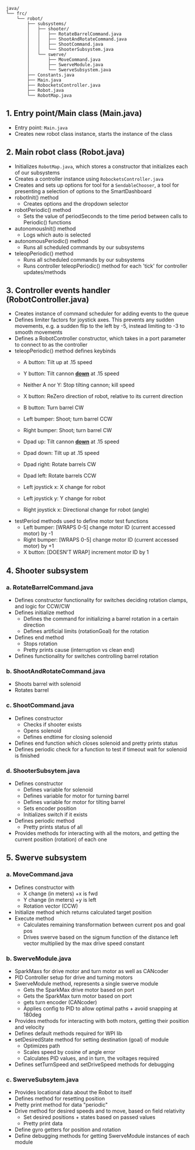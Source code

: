 ```
java/
└── frc/
    └── robot/
        ├── subsystems/
        │   ├── shooter/
        │   │   ├── RotateBarrelCommand.java
        │   │   ├── ShootAndRotateCommand.java
        │   │   ├── ShootCommand.java
        │   │   └── ShooterSubsystem.java
        │   └── swerve/
        │       ├── MoveCommand.java
        │       ├── SwerveModule.java
        │       └── SwerveSubsystem.java
        ├── Constants.java
        ├── Main.java
        ├── RobocketsController.java
        ├── Robot.java
        └── RobotMap.java
```

## 1. Entry point/Main class (Main.java)
- Entry point: `Main.java`
- Creates new robot class instance, starts the instance of the class

## 2. Main robot class (Robot.java)
- Initializes `RobotMap.java`, which stores a constructor that initializes each of our subsystems
- Creates a controller instance using `RobocketsController.java`
- Creates and sets up options for tool for a `SendableChooser`, a tool for presenting a selection of options to the SmartDashboard
- robotInit() method
	- Creates options and the dropdown selector
- robotPeriodic() method
	- Sets the value of periodSeconds to the time period between calls to Periodic() functions
- autonomousInit() method
	- Logs which auto is selected
- autonomousPeriodic() method
	- Runs all scheduled commands by our subsystems
- teleopPeriodic() method
	- Runs all scheduled commands by our subsystems
	- Runs controller teleopPeriodic() method for each 'tick' for controller updates/methods

## 3. Controller events handler (RobotController.java)
- Creates instance of command scheduler for adding events to the queue
- Defines limiter factors for joystick axes. This prevents any sudden movements, e.g. a sudden flip to the left by -5, instead limiting to -3 to smooth movements
- Defines a RobotController constructor, which takes in a port parameter to connect to as the controller
- teleopPeriodic() method defines keybinds
	- A button: Tilt up at .15 speed
	- Y button: Tilt cannon <u><b>down</b></u> at .15 speed
	- Neither A nor Y: Stop tilting cannon; kill speed

	- X button: ReZero direction of robot, relative to its current direction

	- B button: Turn barrel CW 
	- Left bumper: Shoot; turn barrel CCW
	- Right bumper: Shoot; turn barrel CW

	- Dpad up: Tilt cannon <u><b>down</b></u> at .15 speed
	- Dpad down: Tilt up at .15 speed
	- Dpad right: Rotate barrels CW
	- Dpad left: Rotate barrels CCW

	- Left joystick x: X change for robot
	- Left joystick y: Y change for robot
	- Right joystick x: Directional change for robot (angle)
- testPeriod methods used to define motor test functions
	- Left bumper: \[WRAPS 0-5] change motor ID (current accessed motor) by -1
	- Right bumper: \[WRAPS 0-5] change motor ID (current accessed motor) by +1
	- X button: \[DOESN'T WRAP] increment motor ID by 1

## 4. Shooter subsystem
### a. RotateBarrelCommand.java
- Defines constructor functionality for switches deciding rotation clamps, and logic for CCW/CW
- Defines initialize method
	- Defines the command for initializing a barrel rotation in a certain direction
	- Defines artificial limits (rotationGoal) for the rotation
- Defines end method
	- Stops rotation
	- Pretty prints cause (interruption vs clean end)
- Defines functionality for switches controlling barrel rotation

### b. ShootAndRotateCommand.java
- Shoots barrel with solenoid
- Rotates barrel

### c. ShootCommand.java
- Defines constructor
	- Checks if shooter exists
	- Opens solenoid
	- Defines endtime for closing solenoid
- Defines end function which closes solenoid and pretty prints status
- Defines periodic check for a function to test if timeout wait for solenoid is finished

### d. ShooterSubsytem.java
- Defines constructor
	- Defines variable for solenoid
	- Defines variable for motor for turning barrel 
	- Defines variable for motor for tilting barrel
	- Sets encoder position
	- Initializes switch if it exists
- Defines periodic method
	- Pretty prints status of all 
- Provides methods for interacting with all the motors, and getting the current position (rotation) of each one

## 5. Swerve subsystem
### a. MoveCommand.java
- Defines constructor with
	- X change (in meters) +x is fwd
	- Y change (in meters) +y is left
	- Rotation vector (CCW)
- Initialize method which returns calculated target position
- Execute method
	- Calculates remaining transformation between current pos and goal pos
	- Drives swerve based on the signum function of the distance left vector multiplied by the max drive speed constant

### b. SwerveModule.java
- SparkMaxs for drive motor and turn motor as well as CANcoder
- PID Controller setup for drive and turning motors
- SwerveModule method, represents a single swerve module
	- Gets the SparkMax drive motor based on port
	- Gets the SparkMax turn motor based on port
	- gets turn encoder (CANcoder)
	- Applies config to PID to allow optimal paths + avoid snapping at 180deg
- Provides methods for interacting with both motors, getting their position and velocity
- Defines default methods required for WPI lib
- setDesiredState method for setting destination (goal) of module
	- Optimizes path
	- Scales speed by cosine of angle error
	- Calculates PID values, and in turn, the voltages required
- Defines setTurnSpeed and setDriveSpeed methods for debugging

### c. SwerveSubsytem.java
- Provides locational data about the Robot to itself
- Defines method for resetting position
- Pretty print method for data "periodic"
- Drive method for desired speeds and to move, based on field relativity
	- Set desired positions + states based on passed values
	- Pretty print data
- Define gyro getters for position and rotation
- Define debugging methods for getting SwerveModule instances of each module